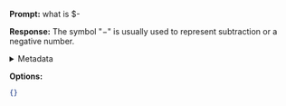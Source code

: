 **Prompt:**
what is $-

**Response:**
The symbol "$-$" is usually used to represent subtraction or a negative number.

<details><summary>Metadata</summary>

- Duration: 12345 ms
- Datetime: 2023-07-20T13:39:33.858191
- Model: gpt-3.5-turbo-0613

</details>

**Options:**
```json
{}
```

